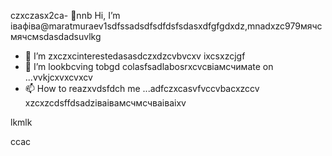czxczasx2ca- 👋nnb Hi, I’m івафіва@maratmuraev1sdfssadsdfsdfdsfsdasxdfgfgdxdz,mnadxzc979мячсмячсмsdasdadsuvlkg
- 👀 I’m zxczxcinterestedasasdczxdzcvbvcxv ixcsxzcjgf
- 💞️ I’m lookbcving tobgd colasfsadlabosrxcvcвіамсчимate on ...vvkjcxvxcvxcv
- 📫 How to reazxvdsfdch me ...adfczxcasvfvccvbacxzccv
xzcxzcdsffdsadzіваівамсчмсчваіваіxv
<!---dsvause itszxc `README.mj;jkb hcxz/` (this file) apfbdpears on your GitHub profile.
You can click the Preview link to take a look at your changes.

sfvcxbcxvcxvsdf
--->lkmlk
ccac
